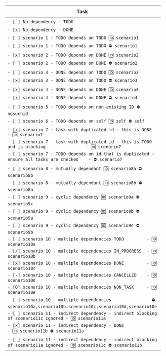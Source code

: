 <!-- placeholder to force blank line before included text -->

| Task | `is blocking` | `is blocked` |
| ----- | ----- | ----- |
| `- [ ] No dependency - TODO` | ❌ false | ❌ false |
| `- [x] No dependency - DONE` | ❌ false | ❌ false |
| `- [ ] scenario 1 - TODO depends on TODO 🆔 scenario1` | ✅ true | ❌ false |
| `- [ ] scenario 1 - TODO depends on TODO ⛔ scenario1` | ❌ false | ✅ true |
| `- [x] scenario 2 - TODO depends on DONE 🆔 scenario2` | ❌ false | ❌ false |
| `- [ ] scenario 2 - TODO depends on DONE ⛔ scenario2` | ❌ false | ❌ false |
| `- [ ] scenario 3 - DONE depends on TODO 🆔 scenario3` | ❌ false | ❌ false |
| `- [x] scenario 3 - DONE depends on TODO ⛔ scenario3` | ❌ false | ❌ false |
| `- [x] scenario 4 - DONE depends on DONE 🆔 scenario4` | ❌ false | ❌ false |
| `- [x] scenario 4 - DONE depends on DONE ⛔ scenario4` | ❌ false | ❌ false |
| `- [ ] scenario 5 - TODO depends on non-existing ID ⛔ nosuchid` | ❌ false | ❌ false |
| `- [ ] scenario 6 - TODO depends on self 🆔 self ⛔ self` | ✅ true | ✅ true |
| `- [x] scenario 7 - task with duplicated id - this is DONE                                  - 🆔 scenario7` | ❌ false | ❌ false |
| `- [ ] scenario 7 - task with duplicated id - this is TODO - and is blocking                - 🆔 scenario7` | ✅ true | ❌ false |
| `- [ ] scenario 7 - TODO depends on id that is duplicated - ensure all tasks are checked    - ⛔ scenario7` | ❌ false | ✅ true |
| `- [ ] scenario 8 - mutually dependant 🆔 scenario8a ⛔ scenario8b` | ✅ true | ✅ true |
| `- [ ] scenario 8 - mutually dependant 🆔 scenario8b ⛔ scenario8a` | ✅ true | ✅ true |
| `- [ ] scenario 9 - cyclic dependency 🆔 scenario9a ⛔ scenario9c` | ✅ true | ✅ true |
| `- [ ] scenario 9 - cyclic dependency 🆔 scenario9b ⛔ scenario9a` | ✅ true | ✅ true |
| `- [ ] scenario 9 - cyclic dependency 🆔 scenario9c ⛔ scenario9b` | ✅ true | ✅ true |
| `- [ ] scenario 10 - multiple dependencies TODO         - 🆔 scenario10a` | ✅ true | ❌ false |
| `- [/] scenario 10 - multiple dependencies IN_PROGRESS  - 🆔 scenario10b` | ✅ true | ❌ false |
| `- [x] scenario 10 - multiple dependencies DONE         - 🆔 scenario10c` | ❌ false | ❌ false |
| `- [-] scenario 10 - multiple dependencies CANCELLED    - 🆔 scenario10d` | ❌ false | ❌ false |
| `- [Q] scenario 10 - multiple dependencies NON_TASK     - 🆔 scenario10e` | ❌ false | ❌ false |
| `- [ ] scenario 10 - multiple dependencies              - ⛔ scenario10a,scenario10b,scenario10c,scenario10d,scenario10e` | ❌ false | ✅ true |
| `- [ ] scenario 11 - indirect dependency - indirect blocking of scenario11c ignored - 🆔 scenario11a` | ❌ false | ❌ false |
| `- [x] scenario 11 - indirect dependency - DONE                                     - 🆔 scenario11b ⛔ scenario11a` | ❌ false | ❌ false |
| `- [ ] scenario 11 - indirect dependency - indirect blocking of scenario11a ignored - 🆔 scenario11c ⛔ scenario11b` | ❌ false | ❌ false |


<!-- placeholder to force blank line after included text -->

